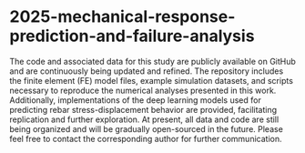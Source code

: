 # 2025-mechanical-response-prediction-and-failure-analysis
The code and associated data for this study are publicly available on GitHub and are continuously being updated and refined. The repository includes the finite element (FE) model files, example simulation datasets, and scripts necessary to reproduce the numerical analyses presented in this work. Additionally, implementations of the deep learning models used for predicting rebar stress-displacement behavior are provided, facilitating replication and further exploration.
At present, all data and code are still being organized and will be gradually open-sourced in the future. Please feel free to contact the corresponding author for further communication.
